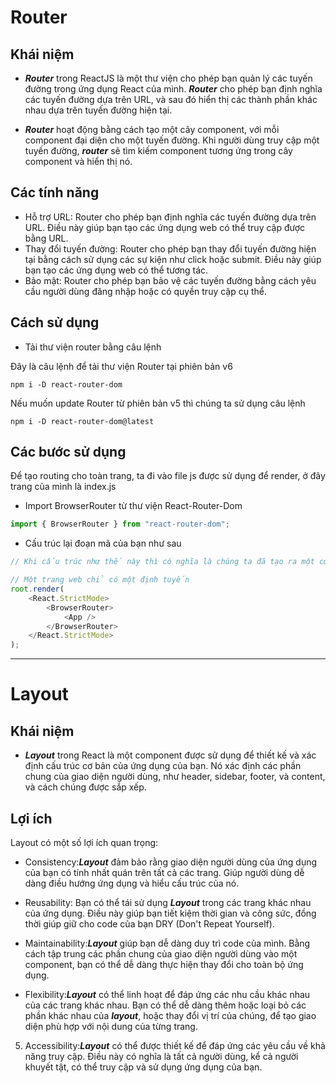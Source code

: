 # Router

## Khái niệm

-   **_Router_** trong ReactJS là một thư viện cho phép bạn quản lý các tuyến đường trong ứng dụng React của mình. **_Router_** cho phép bạn định nghĩa các tuyến đường dựa trên URL, và sau đó hiển thị các thành phần khác nhau dựa trên tuyến đường hiện tại.

-   **_Router_** hoạt động bằng cách tạo một cây component, với mỗi component đại diện cho một tuyến đường. Khi người dùng truy cập một tuyến đường, **_router_** sẽ tìm kiếm component tương ứng trong cây component và hiển thị nó.

## Các tính năng

-   Hỗ trợ URL: Router cho phép bạn định nghĩa các tuyến đường dựa trên URL. Điều này giúp bạn tạo các ứng dụng web có thể truy cập được bằng URL.
-   Thay đổi tuyến đường: Router cho phép bạn thay đổi tuyến đường hiện tại bằng cách sử dụng các sự kiện như click hoặc submit. Điều này giúp bạn tạo các ứng dụng web có thể tương tác.
-   Bảo mật: Router cho phép bạn bảo vệ các tuyến đường bằng cách yêu cầu người dùng đăng nhập hoặc có quyền truy cập cụ thể.

## Cách sử dụng

-   Tải thư viện router bằng câu lệnh

Đây là câu lệnh để tải thư viện Router tại phiên bản v6

```Terminal
npm i -D react-router-dom
```

Nếu muốn update Router từ phiên bản v5 thì chúng ta sử dụng câu lệnh

```Terminal
npm i -D react-router-dom@latest
```

## Các bước sử dụng

Để tạo routing cho toàn trang, ta đi vào file js được sử dụng để render, ở đây trang của mình là index.js

-   Import BrowserRouter từ thư viện React-Router-Dom

```js
import { BrowserRouter } from "react-router-dom";
```

-   Cấu trúc lại đoạn mã của bạn như sau

```js
// Khi cấu trúc như thế này thì có nghĩa là chúng ta đã tạo ra một cơ chế định tuyến cho ứng dụng

// Một trang web chỉ có một định tuyến
root.render(
    <React.StrictMode>
        <BrowserRouter>
            <App />
        </BrowserRouter>
    </React.StrictMode>
);
```

---

# Layout

## Khái niệm

-   **_Layout_** trong React là một component được sử dụng để thiết kế và xác định cấu trúc cơ bản của ứng dụng của bạn. Nó xác định các phần chung của giao diện người dùng, như header, sidebar, footer, và content, và cách chúng được sắp xếp.

## Lợi ích

Layout có một số lợi ích quan trọng:

-   Consistency:**_Layout_** đảm bảo rằng giao diện người dùng của ứng dụng của bạn có tính nhất quán trên tất cả các trang. Giúp người dùng dễ dàng điều hướng ứng dụng và hiểu cấu trúc của nó.

-   Reusability: Bạn có thể tái sử dụng **_Layout_** trong các trang khác nhau của ứng dụng. Điều này giúp bạn tiết kiệm thời gian và công sức, đồng thời giúp giữ cho code của bạn DRY (Don't Repeat Yourself).

-   Maintainability:**_Layout_** giúp bạn dễ dàng duy trì code của mình. Bằng cách tập trung các phần chung của giao diện người dùng vào một component, bạn có thể dễ dàng thực hiện thay đổi cho toàn bộ ứng dụng.

-   Flexibility:**_Layout_** có thể linh hoạt để đáp ứng các nhu cầu khác nhau của các trang khác nhau. Bạn có thể dễ dàng thêm hoặc loại bỏ các phần khác nhau của **_layout_**, hoặc thay đổi vị trí của chúng, để tạo giao diện phù hợp với nội dung của từng trang.

5. Accessibility:**_Layout_** có thể được thiết kế để đáp ứng các yêu cầu về khả năng truy cập. Điều này có nghĩa là tất cả người dùng, kể cả người khuyết tật, có thể truy cập và sử dụng ứng dụng của bạn.
